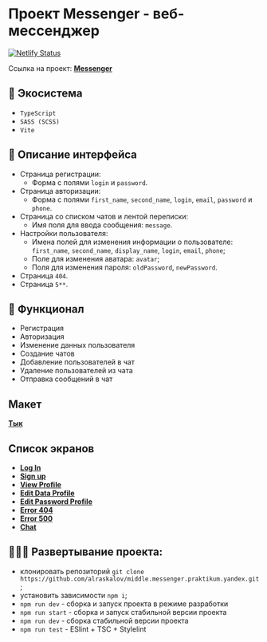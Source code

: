 # Проект Messenger - веб-мессенджер
[![Netlify Status](https://api.netlify.com/api/v1/badges/ddff3914-85d5-43ef-a117-80776f08789d/deploy-status)](https://app.netlify.com/sites/snazzy-concha-c6cf54/deploys)

Ссылка на проект: **[Messenger](https://snazzy-concha-c6cf54.netlify.app/)**

## 🧰 Экосистема

- `TypeScript`
- `SASS (SCSS)`
- `Vite`

## 📃 Описание интерфейса

- Страница регистрации:
  - Форма с полями `login` и `password`.
- Страница авторизации:
  - Форма с полями `first_name`, `second_name`, `login`, `email`, `password` и `phone`.
- Страница со списком чатов и лентой переписки:
  - Имя поля для ввода сообщения: `message`.
- Настройки пользователя:
  - Имена полей для изменения информации о пользователе: `first_name`, `second_name`, `display_name`, `login`, `email`, `phone`;
  - Поле для изменения аватара: `avatar`;
  - Поля для изменения пароля: `oldPassword`, `newPassword`.
- Страница `404`.
- Страница `5**`.

## 🧥 Функционал

 - Регистрация
 - Авторизация
 - Изменение данных пользователя
 - Создание чатов
 - Добавление пользователей в чат
 - Удаление пользователей из чата
 - Отправка сообщений в чат 

## Макет

**[Тык](https://www.figma.com/file/jF5fFFzgGOxQeB4CmKWTiE/Chat_external_link?type=design&node-id=1-516&mode=design&t=6SXxVYxquhrilb4G-0)**

## Список экранов

- **[Log In](https://snazzy-concha-c6cf54.netlify.app/)**
- **[Sign up](https://snazzy-concha-c6cf54.netlify.app/sign-up/)**
- **[View Profile](https://snazzy-concha-c6cf54.netlify.app/settings/)**
- **[Edit Data Profile](https://snazzy-concha-c6cf54.netlify.app/settings/edit-data/)**
- **[Edit Password Profile](https://snazzy-concha-c6cf54.netlify.app/settings/edit-password/)**
- **[Error 404](https://snazzy-concha-c6cf54.netlify.app/404/)**
- **[Error 500](https://snazzy-concha-c6cf54.netlify.app/500/)**
- **[Chat](https://snazzy-concha-c6cf54.netlify.app/messenger/)**

## 👨🏻‍💻 Развертывание проекта:

- клонировать репозиторий `git clone https://github.com/alraskalov/middle.messenger.praktikum.yandex.git`;
- установить зависимости `npm i`;
- `npm run dev` - сборка и запуск проекта в режиме разработки
- `npm run start` - сборка и запуск стабильной версии проекта
- `npm run dev` - сборка стабильной версии проекта
- `npm run test` - ESlint + TSC + Stylelint
